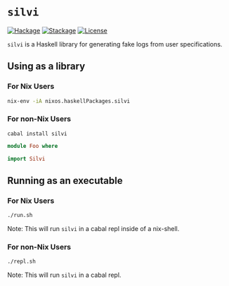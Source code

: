 # `silvi`

[![Hackage][hackage-badge]][hackage-link]
[![Stackage][stackage-badge]][stackage-link]
[![License][license-badge]][license-link]

`silvi` is a Haskell library for generating fake logs from user specifications.

## Using as a library

### For Nix Users
```sh
nix-env -iA nixos.haskellPackages.silvi
```

### For non-Nix Users
```
cabal install silvi
```

```hs
module Foo where

import Silvi
```

## Running as an executable

### For Nix Users
```sh
./run.sh
```
Note: This will run `silvi` in a cabal repl inside of a nix-shell.

### For non-Nix Users
```sh
./repl.sh
```
Note: This will run `silvi` in a cabal repl.

[hackage-badge]:
    https://img.shields.io/hackage/v/silvi.svg?label=Hackage
[hackage-link]:
    https://hackage.haskell.org/package/silvi
[stackage-badge]:
    https://www.stackage.org/package/silvi/badge/lts?label=Stackage
[stackage-link]:
    https://www.stackage.org/package/silvi
[license-badge]:
    https://img.shields.io/badge/License-Apache%202.0-blue.svg
[license-link]:
    https://spdx.org/licenses/Apache-2.0.html

